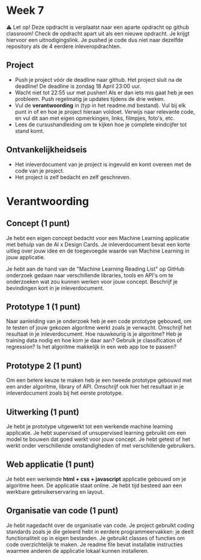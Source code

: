 # Week 7

⚠️ Let op! Deze opdracht is verplaatst naar een aparte opdracht op github classroom! Check de opdracht apart uit als een nieuwe opdracht. Je krijgt hiervoor een uitnodigingslink. Je pushed je code dus niet naar dezelfde repository als de 4 eerdere inleveropdrachten.


## Project

- Push je project vóór de deadline naar github. Het project sluit na de deadline! De deadline is zondag 18 April 23:00 uur.
- Wacht niet tot 22:55 uur met pushen! Als er dan iets mis gaat heb je een probleem. Push regelmatig je updates tijdens de drie weken.
- Vul de **verantwoording** in (typ in het readme.md bestand). Vul bij elk punt in of en hoe je project hieraan voldoet. Verwijs naar relevante code, en vul dit aan met eigen opmerkingen, links, filmpjes, foto's, etc.
- Lees de cursushandleiding om te kijken hoe je complete eindcijfer tot stand komt.

## Ontvankelijkheidseis

- Het inleverdocument van je project is ingevuld en komt overeen met de code van je project. 
- Het project is zelf bedacht en zelf geschreven.

# Verantwoording

## Concept (1 punt)
Je hebt een eigen concept bedacht voor een Machine Learning applicatie met behulp van de AI x Design Cards. Je inleverdocument bevat een korte uitleg over jouw idee en de toegevoegde waarde van Machine Learning in jouw applicatie. 

Je hebt aan de hand van de "Machine Learning Reading List" op GitHub onderzoek gedaan naar verschillende libraries, tools en API's om te onderzoeken wat zou kunnen werken voor jouw concept. Beschrijf je bevindingen kort in je inleverdocument.

## Prototype 1  (1 punt)
Naar aanleiding van je onderzoek heb je een code prototype gebouwd, om te testen of jouw gekozen algoritme werkt zoals je verwacht. Omschrijf het resultaat in je inleverdocument. Hoe nauwkeurig is je algoritme? Heb je training data nodig en hoe kom je daar aan? Gebruik je classification of regression? Is het algoritme makkelijk in een web app toe te passen?

## Prototype 2  (1 punt)
Om een betere keuze te maken heb je een tweede prototype gebouwd met een ander algoritme, library of API. Omschrijf ook hier het resultaat in je inleverdocument zoals bij het eerste prototype.

## Uitwerking  (1 punt)
Je hebt je prototype uitgewerkt tot een werkende machine learning applicatie. Je hebt supervised of unsupervised learning gebruikt om een model te bouwen dat goed werkt voor jouw concept. Je hebt getest of het werkt onder verschillende omstandigheden of met verschillende gebruikers.

## Web applicatie (1 punt)
Je hebt een werkende **html + css + javascript** applicatie gebouwd om je algoritme heen. De applicatie staat online. Je hebt tijd besteed aan een werkbare gebruikerservaring en layout.

## Organisatie van code (1 punt)
Je hebt nagedacht over de organisatie van code. Je project gebruikt coding standards zoals je die geleerd hebt in eerdere programmeervakken: je deelt functionaliteit op in eigen bestanden. Je gebruikt classes of functies om code overzichtelijk te maken. Je readme file bevat installatie instructies waarmee anderen de applicatie lokaal kunnen installeren.